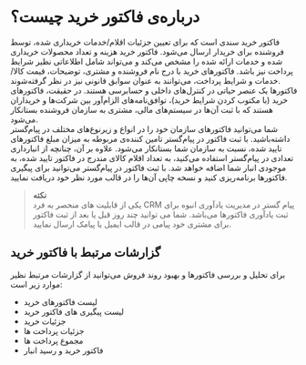 # درباره‌ی فاکتور خرید چیست؟
فاکتور خرید سندی است که برای تعیین جزئیات اقلام/خدمات خریداری شده، توسط  فروشنده برای خریدار ارسال می‌شود. فاکتور خرید هزینه و تعداد محصولات خریداری شده و خدمات ارائه شده را مشخص می‌کند و می‌تواند شامل اطلاعاتی نظیر شرایط پرداخت نیز باشد. فاکتورهای خرید با درج نام فروشنده و مشتری، توضیحات، قیمت کالا/خدمات و شرایط پرداخت، می‌توانند به عنوان سوابق قانونی نیز در نظر گرفته‌شوند.<br>
فاکتورها یک عنصر حیاتی در کنترل‌های داخلی و حسابرسی هستند. در حقیقت، فاکتورهای خرید (با مکتوب کردن شرایط خرید)، توافق‌‌نامه‌های الزام‌آور بین شرکت‌ها و خریداران هستند که با ثبت آن‌ها در سیستم‌های مالی، مشتری به سازمان فروشنده بستانکار می‌شود.<br>
شما می‌توانید فاکتورهای سازمان خود را در انواع و زیرنوع‌های مختلف در پیام‌گستر داشته‌باشید. با ثبت فاکتور در پیام‌گستر تامین کننده‌ی مربوطه به میزان مبلغ فاکتورهای تایید شده، نسبت به سازمان شما بستانکار می‌شود. علاوه بر آن، چنانچه از انبارداری تعدادی در پیام‌گستر استفاده می‌کنید، به تعداد اقلام کالای مندرج در فاکتور تایید شده، به موجودی انبار شما اضافه خواهد شد. با ثبت فاکتور در پیام‌گستر می‌توانید برای پیگیری فاکتورها برنامه‌ریزی کنید و نسخه چاپی آن‌‌ها را در قالب‌ مورد نظر خود دریافت نمایید.<br>


>**نکته**<br>
>یکی از قابلیت های منحصر به فرد CRM پیام گستر در مدیریت یادآوری انبوه برای ثبت یادآوری فاکتورها می‌باشد. شما می توانید چند روز قبل یا بعد از ثبت فاکتور برای مشتری خود پیامی در قالب ایمیل یا پیامک ارسال نمایید.

## گزارشات مرتبط با فاکتور خرید
برای تحلیل و بررسی فاکتورها و بهبود روند فروش می‌توانید از گزارشات مرتبط نظیر موارد زیر است:<br>
- لیست فاکتورهای خرید
- لیست پیگیری های فاکتور خرید
- جزئیات خرید 
- جزئیات پرداخت ها
- مجموع پرداخت ها
- فاکتور خرید و رسید انبار
